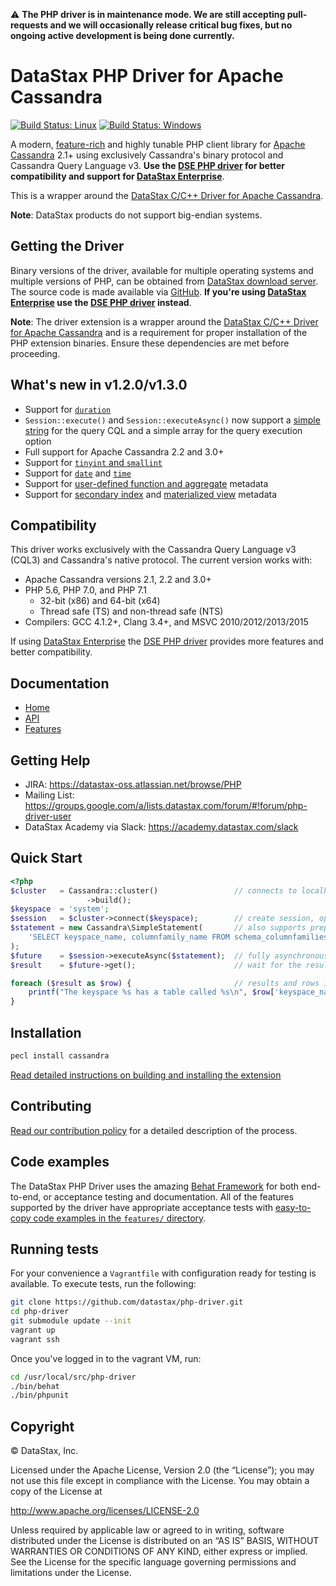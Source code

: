 :warning: **The PHP driver is in maintenance mode. We are still accepting pull-requests and we will occasionally release critical bug fixes, but no ongoing active development is being done currently.**

# DataStax PHP Driver for Apache Cassandra

[![Build Status: Linux](https://travis-ci.org/datastax/php-driver.svg)](https://travis-ci.org/datastax/php-driver)
[![Build Status: Windows](https://ci.appveyor.com/api/projects/status/8vrxpkfl4xm2f3nm?svg=true)](https://ci.appveyor.com/project/DataStax/php-driver)

A modern, [feature-rich][Features] and highly tunable PHP client library for
[Apache Cassandra] 2.1+ using exclusively Cassandra's binary protocol and
Cassandra Query Language v3. __Use the [DSE PHP driver] for better compatibility
and support for [DataStax Enterprise]__.

This is a wrapper around the [DataStax C/C++ Driver for Apache Cassandra].

__Note__: DataStax products do not support big-endian systems.

## Getting the Driver

Binary versions of the driver, available for multiple operating systems and
multiple versions of PHP, can be obtained from [DataStax download server]. The
source code is made available via [GitHub]. __If you're using [DataStax Enterprise]
use the [DSE PHP driver] instead__.

__Note__: The driver extension is a wrapper around the 
          [DataStax C/C++ Driver for Apache Cassandra] and is a requirement for proper
          installation of the PHP extension binaries. Ensure these dependencies are met before proceeding.

## What's new in v1.2.0/v1.3.0

* Support for [`duration`]
* `Session::execute()` and `Session::executeAsync()` now support a
  [simple string] for the query CQL and a simple array for the query execution
  option
* Full support for Apache Cassandra 2.2 and 3.0+
* Support for [`tinyint` and `smallint`]
* Support for [`date`] and [`time`]
* Support for [user-defined function and aggregate] metadata
* Support for [secondary index] and [materialized view] metadata

## Compatibility

This driver works exclusively with the Cassandra Query Language v3 (CQL3) and
Cassandra's native protocol. The current version works with:

* Apache Cassandra versions 2.1, 2.2 and 3.0+
* PHP 5.6, PHP 7.0, and PHP 7.1
  * 32-bit (x86) and 64-bit (x64)
  * Thread safe (TS) and non-thread safe (NTS)
* Compilers: GCC 4.1.2+, Clang 3.4+, and MSVC 2010/2012/2013/2015

If using [DataStax Enterprise] the [DSE PHP driver] provides more features and
better compatibility.

## Documentation

* [Home]
* [API]
* [Features]

## Getting Help

* JIRA: https://datastax-oss.atlassian.net/browse/PHP
* Mailing List: https://groups.google.com/a/lists.datastax.com/forum/#!forum/php-driver-user
* DataStax Academy via Slack: https://academy.datastax.com/slack

## Quick Start

```php
<?php
$cluster   = Cassandra::cluster()                 // connects to localhost by default
                 ->build();
$keyspace  = 'system';
$session   = $cluster->connect($keyspace);        // create session, optionally scoped to a keyspace
$statement = new Cassandra\SimpleStatement(       // also supports prepared and batch statements
    'SELECT keyspace_name, columnfamily_name FROM schema_columnfamilies'
);
$future    = $session->executeAsync($statement);  // fully asynchronous and easy parallel execution
$result    = $future->get();                      // wait for the result, with an optional timeout

foreach ($result as $row) {                       // results and rows implement Iterator, Countable and ArrayAccess
    printf("The keyspace %s has a table called %s\n", $row['keyspace_name'], $row['columnfamily_name']);
}
```

## Installation

```bash
pecl install cassandra
```

[Read detailed instructions on building and installing the
extension][installing-details]

## Contributing

[Read our contribution policy][contribution-policy] for a detailed description
of the process.

## Code examples

The DataStax PHP Driver uses the amazing [Behat Framework] for both end-to-end,
or acceptance testing and documentation. All of the features supported by the
driver have appropriate acceptance tests with [easy-to-copy code examples in
the `features/` directory][Features].

## Running tests

For your convenience a `Vagrantfile` with configuration ready for testing is
available. To execute tests, run the following:

```bash
git clone https://github.com/datastax/php-driver.git
cd php-driver
git submodule update --init
vagrant up
vagrant ssh
```

Once you've logged in to the vagrant VM, run:

```bash
cd /usr/local/src/php-driver
./bin/behat
./bin/phpunit
```

## Copyright

&copy; DataStax, Inc.

Licensed under the Apache License, Version 2.0 (the “License”); you may not use
this file except in compliance with the License. You may obtain a copy of the
License at

http://www.apache.org/licenses/LICENSE-2.0

Unless required by applicable law or agreed to in writing, software distributed
under the License is distributed on an “AS IS” BASIS, WITHOUT WARRANTIES OR
CONDITIONS OF ANY KIND, either express or implied. See the License for the
specific language governing permissions and limitations under the License.

[Apache Cassandra]: http://cassandra.apache.org
[DSE PHP driver]: http://docs.datastax.com/en/developer/php-driver-dse/latest
[DataStax Enterprise]: http://www.datastax.com/products/datastax-enterprise
[DataStax C/C++ Driver for Apache Cassandra]: http://docs.datastax.com/en/developer/cpp-driver/latest
[DataStax download server]: http://downloads.datastax.com/php-driver
[GitHub]: https://github.com/datastax/php-driver
[Home]: http://docs.datastax.com/en/developer/php-driver/latest
[API]: http://docs.datastax.com/en/developer/php-driver/latest/api
[installing-details]: https://github.com/datastax/php-driver/blob/master/ext/README.md
[contribution-policy]: https://github.com/datastax/php-driver/blob/master/CONTRIBUTING.md
[Behat Framework]: http://docs.behat.org
[Features]: /features
[`duration`]: /features/duration.feature
[simple string]: /features/simple_string_queries.feature
[`tinyint` and `smallint`]: /features/datatypes.feature#L92
[`date`]: /features/datatypes.feature#L135
[`time`]: /features/datatypes.feature#L170
[user-defined function and aggregate]: /features/function_and_aggregate_metadata.feature
[secondary index]: /features/secondary_index_metadata.feature
[materialized view]: /features/materialized_view_metadata.feature
